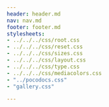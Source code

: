 ```yaml
---
header: header.md
nav: nav.md
footer: footer.md
stylesheets:
- ../../../css/root.css
- ../../../css/reset.css
- ../../../css/sizes.css
- ../../../css/layout.css
- ../../../css/type.css
- ../../../css/mediacolors.css
- "../pocodocs.css"
- "gallery.css"

---
```

